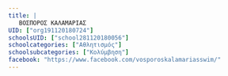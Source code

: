 ```yaml
---
title: |
   ΒΟΣΠΟΡΟΣ ΚΑΛΑΜΑΡΙΑΣ
UID: ["org191120180724"]
schoolsUID: ["school281120180056"]
schoolcategories: ["Αθλητισμός"]
schoolsubcategories: ["Κολύμβηση"]
facebook: "https://www.facebook.com/vosporoskalamariasswim/"
---
```


